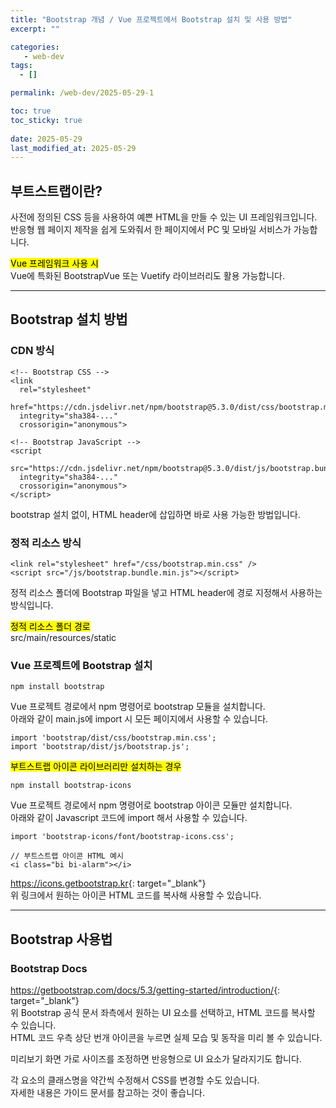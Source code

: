 ```yaml
---
title: "Bootstrap 개념 / Vue 프로젝트에서 Bootstrap 설치 및 사용 방법"
excerpt: ""

categories:
   - web-dev
tags:
  - []

permalink: /web-dev/2025-05-29-1

toc: true
toc_sticky: true
 
date: 2025-05-29
last_modified_at: 2025-05-29
---
```


## 부트스트랩이란?

사전에 정의된 CSS 등을 사용하여 예쁜 HTML을 만들 수 있는 UI 프레임워크입니다.  
반응형 웹 페이지 제작을 쉽게 도와줘서 한 페이지에서 PC 및 모바일 서비스가 가능합니다.

<mark>Vue 프레임워크 사용 시</mark>  
Vue에 특화된 BootstrapVue 또는 Vuetify 라이브러리도 활용 가능합니다.

---

## Bootstrap 설치 방법

### CDN 방식
```
<!-- Bootstrap CSS -->
<link 
  rel="stylesheet" 
  href="https://cdn.jsdelivr.net/npm/bootstrap@5.3.0/dist/css/bootstrap.min.css" 
  integrity="sha384-..." 
  crossorigin="anonymous">

<!-- Bootstrap JavaScript -->
<script 
  src="https://cdn.jsdelivr.net/npm/bootstrap@5.3.0/dist/js/bootstrap.bundle.min.js" 
  integrity="sha384-..." 
  crossorigin="anonymous">
</script>
```
bootstrap 설치 없이, HTML header에 삽입하면 바로 사용 가능한 방법입니다.

### 정적 리소스 방식
```
<link rel="stylesheet" href="/css/bootstrap.min.css" />
<script src="/js/bootstrap.bundle.min.js"></script>
```
정적 리소스 폴더에 Bootstrap 파일을 넣고 HTML header에 경로 지정해서 사용하는 방식입니다.

<mark>정적 리소스 폴더 경로</mark>  
src/main/resources/static

### Vue 프로젝트에 Bootstrap 설치
```
npm install bootstrap
```
Vue 프로젝트 경로에서 npm 명령어로 bootstrap 모듈을 설치합니다.  
아래와 같이 main.js에 import 시 모든 페이지에서 사용할 수 있습니다.
```
import 'bootstrap/dist/css/bootstrap.min.css';
import 'bootstrap/dist/js/bootstrap.js';
```

<mark>부트스트랩 아이콘 라이브러리만 설치하는 경우</mark>
```
npm install bootstrap-icons
```
Vue 프로젝트 경로에서 npm 명령어로 bootstrap 아이콘 모듈만 설치합니다.  
아래와 같이 Javascript 코드에 import 해서 사용할 수 있습니다.
```
import 'bootstrap-icons/font/bootstrap-icons.css';

// 부트스트랩 아이콘 HTML 예시
<i class="bi bi-alarm"></i>
```
<https://icons.getbootstrap.kr>{: target="_blank"}  
위 링크에서 원하는 아이콘 HTML 코드를 복사해 사용할 수 있습니다.

---

## Bootstrap 사용법

### Bootstrap Docs
<https://getbootstrap.com/docs/5.3/getting-started/introduction/>{: target="_blank"}  
위 Bootstrap 공식 문서 좌측에서 원하는 UI 요소를 선택하고, HTML 코드를 복사할 수 있습니다.  
HTML 코드 우측 상단 번개 아이콘을 누르면 실제 모습 및 동작을 미리 볼 수 있습니다.

미리보기 화면 가로 사이즈를 조정하면 반응형으로 UI 요소가 달라지기도 합니다.

각 요소의 클래스명을 약간씩 수정해서 CSS를 변경할 수도 있습니다.  
자세한 내용은 가이드 문서를 참고하는 것이 좋습니다.
